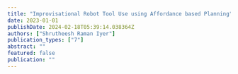 ```yaml
---
title: "Improvisational Robot Tool Use using Affordance based Planning"
date: 2023-01-01
publishDate: 2024-02-18T05:39:14.038364Z
authors: ["Shrutheesh Raman Iyer"]
publication_types: ["7"]
abstract: ""
featured: false
publication: ""
---
```


